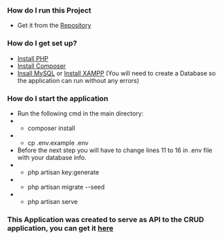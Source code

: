 ### How do I run this Project ###
* Get it from the [Repository](https://github.com/SadPopu/Arcada-Project)

### How do I get set up? ###

* [Install PHP](https://windows.php.net/index.php)
* [Install Composer](https://getcomposer.org)  
* [Insall MySQL](https://dev.mysql.com/downloads/installer/) or [Install XAMPP](https://sourceforge.net/projects/xampp/) (You will need to create a Database so the application can run without any errors)

### How do I start the application
* Run the following cmd in the main directory:
* - composer install
* - cp .env.example .env
* Before the next step you will have to change lines 11 to 16 in .env file with your database info.
* - php artisan key:generate
* - php artisan migrate --seed
* - php artisan serve

### This Application was created to serve as API to the CRUD application, you can get it [here](https://github.com/SadPopu/Arcada-Project-React-Js-Crud) ###
